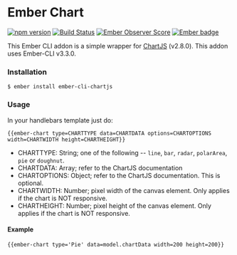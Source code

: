 # Ember Chart
[![npm version](https://badge.fury.io/js/ember-cli-chartjs.svg)](https://badge.fury.io/js/ember-cli-chartjs)
[![Build Status](https://travis-ci.org/busybusy/ember-cli-chartjs.svg?branch=master)](https://travis-ci.org/busybusy/ember-cli-chartjs)
[![Ember Observer Score](https://emberobserver.com/badges/ember-cli-chartjs.svg)](https://emberobserver.com/addons/ember-cli-chartjs)
[![Ember badge][ember-badge]][embadge]

This Ember CLI addon is a simple wrapper for [ChartJS](http://www.chartjs.org/) (v2.8.0). This addon uses Ember-CLI v3.3.0.

### Installation

```
$ ember install ember-cli-chartjs
```

### Usage

In your handlebars template just do:

```
{{ember-chart type=CHARTTYPE data=CHARTDATA options=CHARTOPTIONS width=CHARTWIDTH height=CHARTHEIGHT}}
```

* CHARTTYPE: String; one of the following -- `line`, `bar`, `radar`, `polarArea`, `pie` or `doughnut`.
* CHARTDATA: Array; refer to the ChartJS documentation
* CHARTOPTIONS: Object; refer to the ChartJS documentation. This is optional.
* CHARTWIDTH: Number; pixel width of the canvas element. Only applies if the chart is NOT responsive.
* CHARTHEIGHT: Number; pixel height of the canvas element. Only applies if the chart is NOT responsive.

#### Example

```
{{ember-chart type='Pie' data=model.chartData width=200 height=200}}
```

[embadge]: http://embadge.io/
[ember-badge]: http://embadge.io/v1/badge.svg?start=2.6.0
